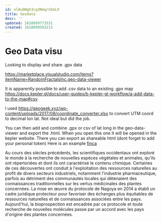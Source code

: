 ```yaml
---
id: ol8uOWgh3cg3Nmqrd2mL9
title: Geodata
desc: ''
updated: 1610899773531
created: 1610899503213
---
```


# Geo Data visu

Looking to display and share .gpx data 

https://marketplace.visualstudio.com/items?itemName=RandomFractalsInc.geo-data-viewer

It is apparently possible to add .csv data to an existing .gpx map
https://docs.kepler.gl/docs/user-guides/b-kepler-gl-workflow/a-add-data-to-the-map#csv

I used https://geogeek.xyz/wp-content/uploads/2017/08/coordinate_converter.xlsx to convert UTM coord to decimal lon lat. Not ideal but did the job.

You can then add and combine .gpx or csv of lat long in the geo-data-viewer and export the .html.
When you open this one it will be opened in the kepler website. There you can export as shareable html (dont forget to add your personal token)
Here is an example [finca](../../../../../Users/pma/Dropbox/dendron/vault/assets/private.assets/terreno_pma_kepler.gl.html)


Au cours des siècles précédents, les scientifiques occidentaux ont exploré le monde à la recherche de nouvelles espèces végétales et animales, qu'ils ont répertoriées et dont ils ont caractérisé le contenu chimique. Certaines de ces découvertes ont conduit à l'exploitation des ressources naturelles au profit de divers secteurs industriels, notamment l'industrie pharmaceutique, parfois au détriment des communautés locales qui détenaient des connaissances traditionnelles sur les vertus médicinales des plantes concernées. La mise en œuvre du protocole de Nagoya en 2014 a établi un cadre juridique protecteur pour favoriser des échanges plus équitables de ressources naturelles et de connaissances associées entre les pays. Aujourd'hui, la bioprospection est encadrée par ce protocole et toute recherche de nouvelles molécules passe par un accord avec les pays d'origine des plantes concernées.